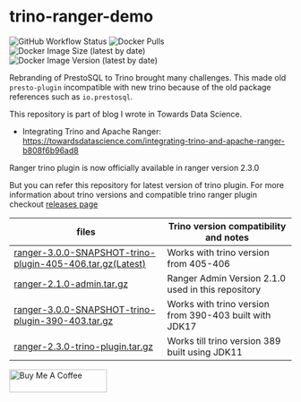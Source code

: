 # trino-ranger-demo
![GitHub Workflow Status](https://img.shields.io/github/actions/workflow/status/aakashnand/trino-ranger-demo/build-push-docker-image.yml) ![Docker Pulls](https://img.shields.io/docker/pulls/aakashnand/trino-ranger-demo)
![Docker Image Size (latest by date)](https://img.shields.io/docker/image-size/aakashnand/trino-ranger-demo/v3.0)
![Docker Image Version (latest by date)](https://img.shields.io/docker/v/aakashnand/trino-ranger-demo?sort=date)

Rebranding of PrestoSQL to Trino brought many challenges. This made old `presto-plugin` incompatible with new trino
because of the old package references such as `io.prestosql`.

This repository is part of blog I wrote in Towards Data Science.

- Integrating Trino and Apache Ranger: https://towardsdatascience.com/integrating-trino-and-apache-ranger-b808f6b96ad8


Ranger trino plugin is now officially available in ranger version 2.3.0

But you can refer this repository for latest version of trino plugin. For more information about trino versions and compatible trino ranger plugin checkout [releases page](https://github.com/aakashnand/trino-ranger-demo/releases)



| files                                      | Trino version compatibility and notes                  |
|-------------------------------------------|--------------------------------------------------------|
| [ranger-3.0.0-SNAPSHOT-trino-plugin-405-406.tar.gz(Latest)](https://github.com/aakashnand/trino-ranger-demo/releases/download/trino-ranger-demo-v1.0/ranger-3.0.0-SNAPSHOT-trino-plugin-405-406.tar.gz) | Works with trino version from 405-406  |
| [ranger-2.1.0-admin.tar.gz](https://github.com/aakashnand/trino-ranger-demo/releases/download/trino-ranger-demo-v1.0/ranger-2.1.0-admin.tar.gz)                 | Ranger Admin Version 2.1.0 used in this repository
| [ranger-3.0.0-SNAPSHOT-trino-plugin-390-403.tar.gz](https://github.com/aakashnand/trino-ranger-demo/releases/download/trino-ranger-demo-v1.0/ranger-3.0.0-SNAPSHOT-trino-plugin-390-403.tar.gz) | Works with trino version from 390-403 built with JDK17 |
| [ranger-2.3.0-trino-plugin.tar.gz](https://github.com/aakashnand/trino-ranger-demo/releases/download/trino-ranger-demo-v1.0/ranger-2.3.0-trino-plugin.tar.gz)          | Works till trino version 389 built using JDK11         |


<a href="https://www.buymeacoffee.com/aakashnand" target="_blank"><img src="https://cdn.buymeacoffee.com/buttons/default-orange.png" alt="Buy Me A Coffee" height="41" width="174"></a>
